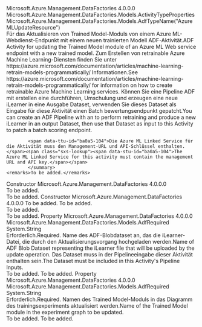 <Type Name="AzureMLUpdateResourceActivity" FullName="Microsoft.Azure.Management.DataFactories.Models.AzureMLUpdateResourceActivity">
  <TypeSignature Language="C#" Value="public class AzureMLUpdateResourceActivity : Microsoft.Azure.Management.DataFactories.Models.ActivityTypeProperties" />
  <TypeSignature Language="ILAsm" Value=".class public auto ansi beforefieldinit AzureMLUpdateResourceActivity extends Microsoft.Azure.Management.DataFactories.Models.ActivityTypeProperties" />
  <TypeSignature Language="DocId" Value="T:Microsoft.Azure.Management.DataFactories.Models.AzureMLUpdateResourceActivity" />
  <TypeSignature Language="VB.NET" Value="Public Class AzureMLUpdateResourceActivity&#xA;Inherits ActivityTypeProperties" />
  <TypeSignature Language="F#" Value="type AzureMLUpdateResourceActivity = class&#xA;    inherit ActivityTypeProperties" />
  <AssemblyInfo>
    <AssemblyName>Microsoft.Azure.Management.DataFactories</AssemblyName>
    <AssemblyVersion>4.0.0.0</AssemblyVersion>
  </AssemblyInfo>
  <Base>
    <BaseTypeName>Microsoft.Azure.Management.DataFactories.Models.ActivityTypeProperties</BaseTypeName>
  </Base>
  <Interfaces />
  <Attributes>
    <Attribute>
      <AttributeName>Microsoft.Azure.Management.DataFactories.Models.AdfTypeName("AzureMLUpdateResource")</AttributeName>
    </Attribute>
  </Attributes>
  <Docs>
    <summary>
            <span data-ttu-id="ba0a5-101">Für das Aktualisieren von Trained Model-Moduls von einem Azure ML-Webdienst-Endpunkt mit einem neuen trainierten Modell ADF-Aktivität.</span><span class="sxs-lookup"><span data-stu-id="ba0a5-101">ADF Activity for updating the Trained Model module of an Azure ML Web service endpoint with a new trained model.</span></span> <span data-ttu-id="ba0a5-102">Zum Erstellen von retrainable Azure Machine Learning-Diensten finden Sie unter https://azure.microsoft.com/documentation/articles/machine-learning-retrain-models-programmatically/ Informationen.</span><span class="sxs-lookup"><span data-stu-id="ba0a5-102">See https://azure.microsoft.com/documentation/articles/machine-learning-retrain-models-programmatically/ for information on how to create retrainable Azure Machine Learning services.</span></span> <span data-ttu-id="ba0a5-103">Können Sie eine Pipeline ADF mit erstellen eine <see cref="T:Microsoft.Azure.Management.DataFactories.Models.AzureMLBatchExecutionActivity" /> durchführen, Umschulung und erzeugen eine neue iLearner in eine Ausgabe Dataset, verwenden Sie dieses Dataset als Eingabe für diese Aktivität einen Batch bewertungsendpunkt gepatcht.</span><span class="sxs-lookup"><span data-stu-id="ba0a5-103">You can create an ADF Pipeline with an <see cref="T:Microsoft.Azure.Management.DataFactories.Models.AzureMLBatchExecutionActivity" /> to perform retraining and produce a new iLearner in an output Dataset, then use that Dataset as input to this Activity to patch a batch scoring endpoint.</span></span>
            
            <span data-ttu-id="ba0a5-104">Die Azure ML Linked Service für die Aktivität muss den Management-URL und API-Schlüssel enthalten.</span><span class="sxs-lookup"><span data-stu-id="ba0a5-104">The Azure ML Linked Service for this activity must contain the management URL and API key.</span></span>
            </summary>
    <remarks>To be added.</remarks>
  </Docs>
  <Members>
    <Member MemberName=".ctor">
      <MemberSignature Language="C#" Value="public AzureMLUpdateResourceActivity ();" />
      <MemberSignature Language="ILAsm" Value=".method public hidebysig specialname rtspecialname instance void .ctor() cil managed" />
      <MemberSignature Language="DocId" Value="M:Microsoft.Azure.Management.DataFactories.Models.AzureMLUpdateResourceActivity.#ctor" />
      <MemberSignature Language="VB.NET" Value="Public Sub New ()" />
      <MemberType>Constructor</MemberType>
      <AssemblyInfo>
        <AssemblyName>Microsoft.Azure.Management.DataFactories</AssemblyName>
        <AssemblyVersion>4.0.0.0</AssemblyVersion>
      </AssemblyInfo>
      <Parameters />
      <Docs>
        <summary>To be added.</summary>
        <remarks>To be added.</remarks>
      </Docs>
    </Member>
    <Member MemberName=".ctor">
      <MemberSignature Language="C#" Value="public AzureMLUpdateResourceActivity (string trainedModelDatasetName, string trainedModelName);" />
      <MemberSignature Language="ILAsm" Value=".method public hidebysig specialname rtspecialname instance void .ctor(string trainedModelDatasetName, string trainedModelName) cil managed" />
      <MemberSignature Language="DocId" Value="M:Microsoft.Azure.Management.DataFactories.Models.AzureMLUpdateResourceActivity.#ctor(System.String,System.String)" />
      <MemberSignature Language="VB.NET" Value="Public Sub New (trainedModelDatasetName As String, trainedModelName As String)" />
      <MemberSignature Language="F#" Value="new Microsoft.Azure.Management.DataFactories.Models.AzureMLUpdateResourceActivity : string * string -&gt; Microsoft.Azure.Management.DataFactories.Models.AzureMLUpdateResourceActivity" Usage="new Microsoft.Azure.Management.DataFactories.Models.AzureMLUpdateResourceActivity (trainedModelDatasetName, trainedModelName)" />
      <MemberType>Constructor</MemberType>
      <AssemblyInfo>
        <AssemblyName>Microsoft.Azure.Management.DataFactories</AssemblyName>
        <AssemblyVersion>4.0.0.0</AssemblyVersion>
      </AssemblyInfo>
      <Parameters>
        <Parameter Name="trainedModelDatasetName" Type="System.String" />
        <Parameter Name="trainedModelName" Type="System.String" />
      </Parameters>
      <Docs>
        <param name="trainedModelDatasetName">To be added.</param>
        <param name="trainedModelName">To be added.</param>
        <summary>To be added.</summary>
        <remarks>To be added.</remarks>
      </Docs>
    </Member>
    <Member MemberName="TrainedModelDatasetName">
      <MemberSignature Language="C#" Value="public string TrainedModelDatasetName { get; set; }" />
      <MemberSignature Language="ILAsm" Value=".property instance string TrainedModelDatasetName" />
      <MemberSignature Language="DocId" Value="P:Microsoft.Azure.Management.DataFactories.Models.AzureMLUpdateResourceActivity.TrainedModelDatasetName" />
      <MemberSignature Language="VB.NET" Value="Public Property TrainedModelDatasetName As String" />
      <MemberSignature Language="F#" Value="member this.TrainedModelDatasetName : string with get, set" Usage="Microsoft.Azure.Management.DataFactories.Models.AzureMLUpdateResourceActivity.TrainedModelDatasetName" />
      <MemberType>Property</MemberType>
      <AssemblyInfo>
        <AssemblyName>Microsoft.Azure.Management.DataFactories</AssemblyName>
        <AssemblyVersion>4.0.0.0</AssemblyVersion>
      </AssemblyInfo>
      <Attributes>
        <Attribute>
          <AttributeName>Microsoft.Azure.Management.DataFactories.Models.AdfRequired</AttributeName>
        </Attribute>
      </Attributes>
      <ReturnValue>
        <ReturnType>System.String</ReturnType>
      </ReturnValue>
      <Docs>
        <summary>
            <span data-ttu-id="ba0a5-105">Erforderlich.</span><span class="sxs-lookup"><span data-stu-id="ba0a5-105">Required.</span></span> <span data-ttu-id="ba0a5-106">Name des ADF-Blobdataset an, das die iLearner-Datei, die durch den Aktualisierungsvorgang hochgeladen werden.</span><span class="sxs-lookup"><span data-stu-id="ba0a5-106">Name of ADF Blob Dataset representing the iLearner file that will be uploaded by the update operation.</span></span>
            <span data-ttu-id="ba0a5-107">Das Dataset muss in der Pipelineeingabe dieser Aktivität enthalten sein.</span><span class="sxs-lookup"><span data-stu-id="ba0a5-107">The Dataset must be included in this Activity's Pipeline Inputs.</span></span>
            </summary>
        <value>To be added.</value>
        <remarks>To be added.</remarks>
      </Docs>
    </Member>
    <Member MemberName="TrainedModelName">
      <MemberSignature Language="C#" Value="public string TrainedModelName { get; set; }" />
      <MemberSignature Language="ILAsm" Value=".property instance string TrainedModelName" />
      <MemberSignature Language="DocId" Value="P:Microsoft.Azure.Management.DataFactories.Models.AzureMLUpdateResourceActivity.TrainedModelName" />
      <MemberSignature Language="VB.NET" Value="Public Property TrainedModelName As String" />
      <MemberSignature Language="F#" Value="member this.TrainedModelName : string with get, set" Usage="Microsoft.Azure.Management.DataFactories.Models.AzureMLUpdateResourceActivity.TrainedModelName" />
      <MemberType>Property</MemberType>
      <AssemblyInfo>
        <AssemblyName>Microsoft.Azure.Management.DataFactories</AssemblyName>
        <AssemblyVersion>4.0.0.0</AssemblyVersion>
      </AssemblyInfo>
      <Attributes>
        <Attribute>
          <AttributeName>Microsoft.Azure.Management.DataFactories.Models.AdfRequired</AttributeName>
        </Attribute>
      </Attributes>
      <ReturnValue>
        <ReturnType>System.String</ReturnType>
      </ReturnValue>
      <Docs>
        <summary>
            <span data-ttu-id="ba0a5-108">Erforderlich.</span><span class="sxs-lookup"><span data-stu-id="ba0a5-108">Required.</span></span> <span data-ttu-id="ba0a5-109">Namen des Trained Model-Moduls in das Diagramm des trainingsexperiments aktualisiert werden.</span><span class="sxs-lookup"><span data-stu-id="ba0a5-109">Name of the Trained Model module in the experiment graph to be updated.</span></span>
            </summary>
        <value>To be added.</value>
        <remarks>To be added.</remarks>
      </Docs>
    </Member>
  </Members>
</Type>